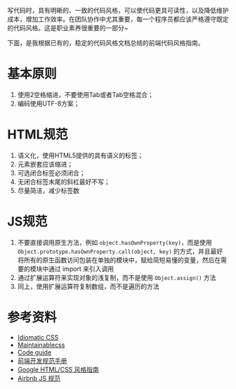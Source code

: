 
写代码时，具有明晰的、一致的代码风格，可以使代码更具可读性，以及降低维护成本，增加工作效率。在团队协作中尤其重要，每一个程序员都应该严格遵守既定的代码风格。这是职业素养很重要的一部分~

下面，是我根据已有的，稳定的代码风格文档总结的前端代码风格指南。

# 基本原则

1. 使用2空格缩进，不要使用Tab或者Tab空格混合；
2. 编码使用UTF-8方案；

# HTML规范

1. 语义化，使用HTML5提供的具有语义的标签；
2. 元素嵌套应该缩进；
3. 可选闭合标签必须闭合；
4. 无闭合标签末尾的斜杠最好不写；
5. 尽量简洁，减少标签数

# JS规范
1. 不要直接调用原生方法，例如 `object.hasOwnProperty(key)`，而是使用 `Object.prototype.hasOwnProperty.call(object, key)` 的方式，并且最好将所有的原生函数访问包装在单独的模块中，赋给简短易懂的变量，然后在需要的模块中通过 import 来引入调用
2. 通过扩展运算符来实现对象的浅复制，而不是使用 `Object.assign()` 方法
3. 同上，使用扩展运算符复制数组，而不是遍历的方法

# 参考资料

- [Idiomatic CSS](https://github.com/necolas/idiomatic-css)
- [Maintainablecss](http://maintainablecss.com/)
- [Code guide](http://codeguide.co/)
- [前端开发规范手册](http://zhibimo.com/read/Ashu/front-end-style-guide/index.html)
- [Google HTML/CSS 风格指南](https://google.github.io/styleguide/htmlcssguide.html)
- [Airbnb JS 规范](https://github.com/airbnb/javascript)
